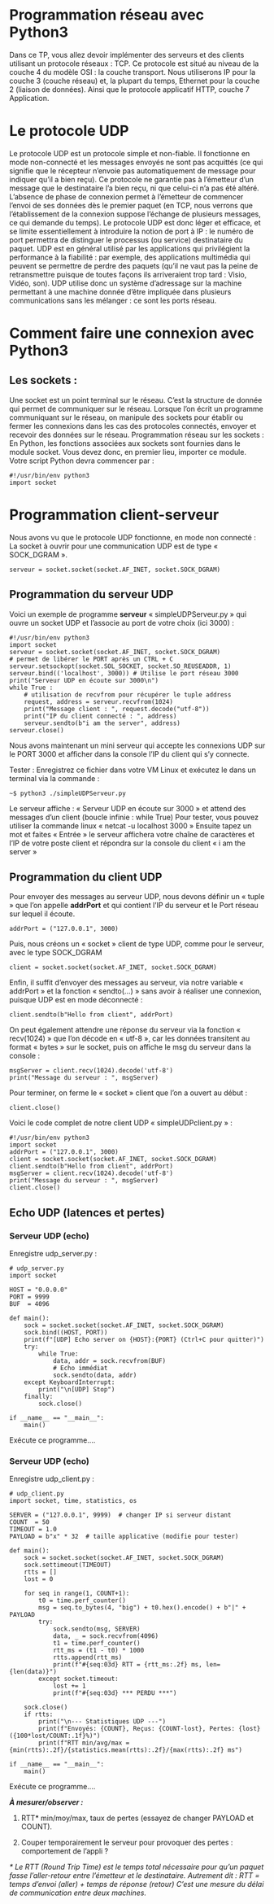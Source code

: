 # Programmation réseau avec Python3
Dans ce TP, vous allez devoir implémenter des serveurs et des clients utilisant un protocole
réseaux : TCP. Ce protocole est situé au niveau de la couche 4 du modèle OSI : la couche transport.
Nous utiliserons IP pour la couche 3 (couche réseau) et, la plupart du temps, Ethernet pour la couche 2 (liaison de données). Ainsi que le protocole applicatif HTTP, couche 7 Application.

# Le protocole UDP
Le protocole UDP est un protocole simple et non-fiable. Il fonctionne en mode non-connecté
et les messages envoyés ne sont pas acquittés (ce qui signifie que le récepteur n’envoie pas automatiquement de message pour indiquer qu’il a bien reçu). Ce protocole ne garantie pas à l’émetteur d’un message que le destinataire l’a bien reçu, ni que celui-ci n’a pas été altéré.
L’absence de phase de connexion permet à l’émetteur de commencer l’envoi de ses données dès
le premier paquet (en TCP, nous verrons que l’établissement de la connexion suppose l’échange de plusieurs messages, ce qui demande du temps).
Le protocole UDP est donc léger et efficace, et se limite essentiellement à introduire la notion de port à IP : le numéro de port permettra de distinguer le processus (ou service) destinataire du paquet. UDP est en général utilisé par les applications qui privilégient la performance à la fiabilité : par exemple, des applications multimédia qui peuvent se permettre de perdre des paquets (qu’il ne vaut pas la peine de retransmettre puisque de toutes façons ils arriveraient trop tard : Visio, Vidéo, son). UDP utilise donc un système d’adressage sur la machine permettant à une machine donnée d’être impliquée dans plusieurs communications sans les mélanger : ce sont les ports réseau.

# Comment faire une connexion avec Python3
## Les sockets :
Une socket est un point terminal sur le réseau. C’est la structure de donnée qui permet de
communiquer sur le réseau.
Lorsque l’on écrit un programme communiquant sur le réseau, on manipule des sockets pour
établir ou fermer les connexions dans les cas des protocoles connectés, envoyer et recevoir des données sur le réseau.
Programmation réseau sur les sockets :
En Python, les fonctions associées aux sockets sont fournies dans le module socket. Vous
devez donc, en premier lieu, importer ce module.
Votre script Python devra commencer par :

    #!/usr/bin/env python3
    import socket

# Programmation client-serveur
Nous avons vu que le protocole UDP fonctionne, en mode non connecté :
La socket à ouvrir pour une communication UDP est de type « SOCK_DGRAM ».

    serveur = socket.socket(socket.AF_INET, socket.SOCK_DGRAM)

## Programmation du serveur UDP

Voici un exemple de programme **serveur** « simpleUDPServeur.py » qui ouvre un socket UDP et l’associe au port de votre choix (ici 3000) : 

    #!/usr/bin/env python3
    import socket
    serveur = socket.socket(socket.AF_INET, socket.SOCK_DGRAM)
    # permet de libérer le PORT après un CTRL + C
    serveur.setsockopt(socket.SOL_SOCKET, socket.SO_REUSEADDR, 1)
    serveur.bind(('localhost', 3000)) # Utilise le port réseau 3000
    print("Serveur UDP en écoute sur 3000\n")
    while True :
        # utilisation de recvfrom pour récupérer le tuple address
        request, address = serveur.recvfrom(1024)
        print("Message client : ", request.decode("utf-8"))
        print("IP du client connecté : ", address)
        serveur.sendto(b"i am the server", address)
    serveur.close()

Nous avons maintenant un mini serveur qui accepte les connexions UDP sur le PORT 3000 et afficher dans la console l’IP du client qui s’y connecte.

Tester : Enregistrez ce fichier dans votre VM Linux et exécutez le dans un terminal via la commande :
    
    ~$ python3 ./simpleUDPServeur.py
    
Le serveur affiche : « Serveur UDP en écoute sur 3000 » et attend des messages d’un client (boucle infinie : while True)
Pour tester, vous pouvez utiliser la commande linux « netcat -u localhost 3000 »
Ensuite tapez un mot et faites « Entrée » le serveur affichera votre chaîne de caractères et l’IP de votre poste client et répondra sur la console du client « i am the server »

## Programmation du client UDP
Pour envoyer des messages au serveur UDP, nous devons définir un « tuple » que l’on appelle **addrPort** et qui contient l’IP du serveur et le Port réseau sur lequel il écoute.

    addrPort = ("127.0.0.1", 3000)
    
Puis, nous créons un « socket » client de type UDP, comme pour le serveur, avec le type SOCK_DGRAM

    client = socket.socket(socket.AF_INET, socket.SOCK_DGRAM)
    
Enfin, il suffit d’envoyer des messages au serveur, via notre variable « addrPort » et la fonction « sendto(…) » sans avoir à réaliser une connexion, puisque UDP est en mode déconnecté :

    client.sendto(b"Hello from client", addrPort)
    
On peut également attendre une réponse du serveur via la fonction « recv(1024) » que l’on décode en « utf-8 », car les données transitent au format « bytes » sur le socket, puis on affiche le msg du serveur dans la console :

    msgServer = client.recv(1024).decode('utf-8')
    print("Message du serveur : ", msgServer)
    
Pour terminer, on ferme le « socket » client que l’on a ouvert au début :

    client.close()
    
Voici le code complet de notre client UDP « simpleUDPclient.py » :

    #!/usr/bin/env python3
    import socket
    addrPort = ("127.0.0.1", 3000)
    client = socket.socket(socket.AF_INET, socket.SOCK_DGRAM)
    client.sendto(b"Hello from client", addrPort)
    msgServer = client.recv(1024).decode('utf-8')
    print("Message du serveur : ", msgServer)
    client.close()
    
## Echo UDP (latences et pertes)
### Serveur UDP (echo)
Enregistre udp_server.py :

    # udp_server.py
    import socket

    HOST = "0.0.0.0"
    PORT = 9999
    BUF  = 4096

    def main():
        sock = socket.socket(socket.AF_INET, socket.SOCK_DGRAM)
        sock.bind((HOST, PORT))
        print(f"[UDP] Echo server on {HOST}:{PORT} (Ctrl+C pour quitter)")
        try:
            while True:
                data, addr = sock.recvfrom(BUF)
                # Echo immédiat
                sock.sendto(data, addr)
        except KeyboardInterrupt:
            print("\n[UDP] Stop")
        finally:
            sock.close()

    if __name__ == "__main__":
        main()
        
Exécute ce programme....  

### Serveur UDP (echo)
Enregistre udp_client.py :

    # udp_client.py
    import socket, time, statistics, os

    SERVER = ("127.0.0.1", 9999)  # changer IP si serveur distant
    COUNT  = 50
    TIMEOUT = 1.0
    PAYLOAD = b"x" * 32  # taille applicative (modifie pour tester)

    def main():
        sock = socket.socket(socket.AF_INET, socket.SOCK_DGRAM)
        sock.settimeout(TIMEOUT)
        rtts = []
        lost = 0

        for seq in range(1, COUNT+1):
            t0 = time.perf_counter()
            msg = seq.to_bytes(4, "big") + t0.hex().encode() + b"|" + PAYLOAD
            try:
                sock.sendto(msg, SERVER)
                data, _ = sock.recvfrom(4096)
                t1 = time.perf_counter()
                rtt_ms = (t1 - t0) * 1000
                rtts.append(rtt_ms)
                print(f"#{seq:03d} RTT = {rtt_ms:.2f} ms, len={len(data)}")
            except socket.timeout:
                lost += 1
                print(f"#{seq:03d} *** PERDU ***")

        sock.close()
        if rtts:
            print("\n--- Statistiques UDP ---")
            print(f"Envoyés: {COUNT}, Reçus: {COUNT-lost}, Pertes: {lost} ({100*lost/COUNT:.1f}%)")
            print(f"RTT min/avg/max = {min(rtts):.2f}/{statistics.mean(rtts):.2f}/{max(rtts):.2f} ms")

    if __name__ == "__main__":
        main()

Exécute ce programme....  

***À mesurer/observer :***

1. RTT* min/moy/max, taux de pertes (essayez de changer PAYLOAD et COUNT).

2. Couper temporairement le serveur pour provoquer des pertes : comportement de l’appli ?

_* Le RTT (Round Trip Time) est le temps total nécessaire pour qu’un paquet fasse l’aller-retour entre l’émetteur et le destinataire._
_Autrement dit :_
_RTT = temps d’envoi (aller) + temps de réponse (retour)_
_C’est une mesure du délai de communication entre deux machines._
